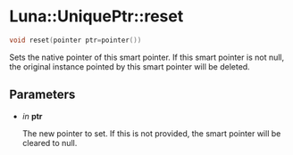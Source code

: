 # Luna::UniquePtr::reset

```c++
void reset(pointer ptr=pointer())
```

Sets the native pointer of this smart pointer. If this smart pointer is not null, the original instance pointed by this smart pointer will be deleted. 



## Parameters
* *in* **ptr**

    The new pointer to set. If this is not provided, the smart pointer will be cleared to null. 

